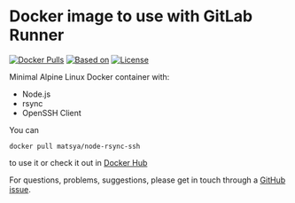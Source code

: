 # Docker image to use with GitLab Runner

[![Docker Pulls](https://img.shields.io/docker/pulls/matsya/node-rsync-ssh.svg)](https://hub.docker.com/r/yuriploc/docker-node-rsync-ssh) [![Based on](https://img.shields.io/badge/based%20on-alpine-blue.svg)](https://hub.docker.com/_/alpine) [![License](https://img.shields.io/badge/license-MIT-blue.svg)](https://github.com/yuriploc/rsync-ssh-docker-image/blob/master/LICENSE.md)

Minimal Alpine Linux Docker container with:

* Node.js
* rsync
* OpenSSH Client

You can
```shell
docker pull matsya/node-rsync-ssh
```
to use it or check it out in [Docker Hub](https://hub.docker.com/r/matsya/node-rsync-ssh/)

For questions, problems, suggestions, please get in touch through a [GitHub issue](https://github.com/yuriploc/docker-node-rsync-ssh/issues).
